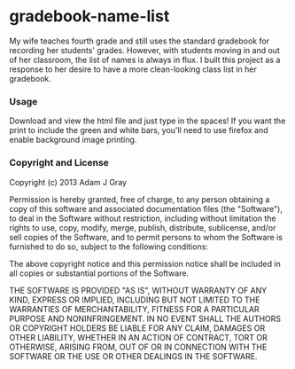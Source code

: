 # gradebook-name-list

My wife teaches fourth grade and still uses the standard gradebook for 
recording her students' grades.  However, with students moving in and 
out of her classroom, the list of names is always in flux.  I built this 
project as a response to her desire to have a more clean-looking class list in
her gradebook.

### Usage

Download and view the html file and just type in the spaces!  If you want the 
print to include the green and white bars, you'll need to use firefox and 
enable background image printing.

### Copyright and License

Copyright (c) 2013 Adam J Gray

Permission is hereby granted, free of charge, to any person obtaining a copy
of this software and associated documentation files (the "Software"), to deal
in the Software without restriction, including without limitation the rights
to use, copy, modify, merge, publish, distribute, sublicense, and/or sell
copies of the Software, and to permit persons to whom the Software is
furnished to do so, subject to the following conditions:

The above copyright notice and this permission notice shall be included in all
copies or substantial portions of the Software.

THE SOFTWARE IS PROVIDED "AS IS", WITHOUT WARRANTY OF ANY KIND, EXPRESS OR
IMPLIED, INCLUDING BUT NOT LIMITED TO THE WARRANTIES OF MERCHANTABILITY,
FITNESS FOR A PARTICULAR PURPOSE AND NONINFRINGEMENT. IN NO EVENT SHALL THE
AUTHORS OR COPYRIGHT HOLDERS BE LIABLE FOR ANY CLAIM, DAMAGES OR OTHER
LIABILITY, WHETHER IN AN ACTION OF CONTRACT, TORT OR OTHERWISE, ARISING FROM,
OUT OF OR IN CONNECTION WITH THE SOFTWARE OR THE USE OR OTHER DEALINGS IN THE
SOFTWARE.

